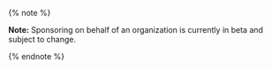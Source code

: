{% note %}

**Note:** Sponsoring on behalf of an organization is currently in beta and subject to change.

{% endnote %}
